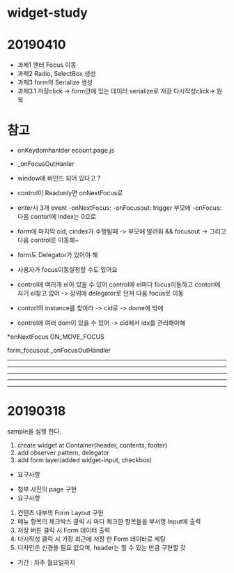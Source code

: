 # widget-study


# 20190410
* 과제1 엔터 Focus 이동
* 과제2 Radio, SelectBox 생성 
* 과제3 form의 Serialize 생성
* 과제3.1 저장click -> form안에 있는 데이터 serialize로 저장 
		  다시작성click-> 원복
# 참고 
* onKeydomhanlder 
ecount.page.js

* _onFocusOutHanler
- window에 바인드 되어 있다고 ? 

* control이 Readonly면 onNextFocus로 

* enter시 3개 event
-onNextFocus: 
-onFocusout: trigger 부모에
-onFocus: 다음 contorl에 index는 0으로 

* form에 마지막 cid, cindex가 수행될때 
-> 부모에 알려줘 && focusout
-> 그리고 다음 control로 이동해~

* form도 Delegator가 있어야 해
* 사용자가 focus이동설정할 수도 있어요
* control에 여러개 el이 있을 수 있어 
control에 el마다 focus이동하고
contorl에 자기 el찾고 없어 
-> 상위에 delegator로 던져 다음 focus로 이동

* contorl의 instance를 찾아라 
-> cid로 -> dome에 밖에 
* control에 여러 dom이 있을 수 있어 -> cid에서 idx를 관리해야해

*onNextFocus
ON_MOVE_FOCUS

form_focusout
_onFocusOutHandler

---
---
---
---
---


# 20190318
sample을 실행 한다. 

1. create widget at Container(header, contents, footer)
2. add observer pattern, delegator
3. add form layer(added widget-input, checkbox)



* 요구사항 
- 첨부 사진의 page 구현
- 요구사항
1. 컨텐츠 내부의 Form Layout 구현
2. 메뉴 항목의 체크박스 클릭 시 마다 체크한 항목들을 부서명 Input에 출력
3. 저장 버튼 클릭 시 Form 데이터 출력
4. 다시작성 클릭 시 가장 최근에 저장  한 Form 데이터로 세팅
5. 디자인은 신경쓸 필요 없으며, header는 할 수 있는 만큼 구현할 것
- 기간
: 차주 월요일까지



